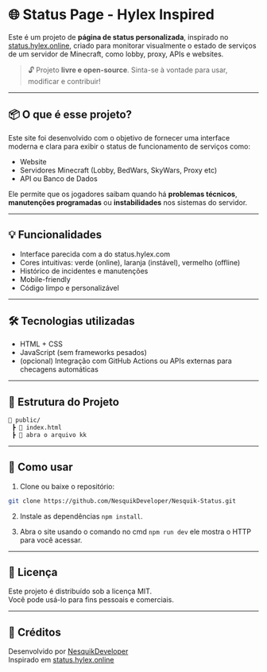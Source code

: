 # 🌐 Status Page - Hylex Inspired
Este é um projeto de **página de status personalizada**, inspirado no [status.hylex.online](https://status.hylex.online/), criado para monitorar visualmente o estado de serviços de um servidor de Minecraft, como lobby, proxy, APIs e websites.

> 🔓 Projeto **livre e open-source**. Sinta-se à vontade para usar, modificar e contribuir!

---

## 📦 O que é esse projeto?
Este site foi desenvolvido com o objetivo de fornecer uma interface moderna e clara para exibir o status de funcionamento de serviços como:
- Website
- Servidores Minecraft (Lobby, BedWars, SkyWars, Proxy etc)
- API ou Banco de Dados

Ele permite que os jogadores saibam quando há **problemas técnicos**, **manutenções programadas** ou **instabilidades** nos sistemas do servidor.

---

## 💡 Funcionalidades
- Interface parecida com a do status.hylex.com
- Cores intuitivas: verde (online), laranja (instável), vermelho (offline)
- Histórico de incidentes e manutenções
- Mobile-friendly
- Código limpo e personalizável

---

## 🛠 Tecnologias utilizadas
- HTML + CSS
- JavaScript (sem frameworks pesados)
- (opcional) Integração com GitHub Actions ou APIs externas para checagens automáticas

---

## 📂 Estrutura do Projeto
```bash
📁 public/
 ┣ 📄 index.html
 ┣ 📄 abra o arquivo kk
```

---

## 🚀 Como usar
1. Clone ou baixe o repositório:
```bash
git clone https://github.com/NesquikDeveloper/Nesquik-Status.git
```

2. Instale as dependências `npm install`.

3. Abra o site usando o comando no cmd `npm run dev` ele mostra o HTTP para você acessar.

---

## 📜 Licença
Este projeto é distribuído sob a licença MIT.  
Você pode usá-lo para fins pessoais e comerciais.

---

## 🙌 Créditos
Desenvolvido por [NesquikDeveloper](https://github.com/nesquikdeveloper)  
Inspirado em [status.hylex.online](https://status.hylex.online/)
